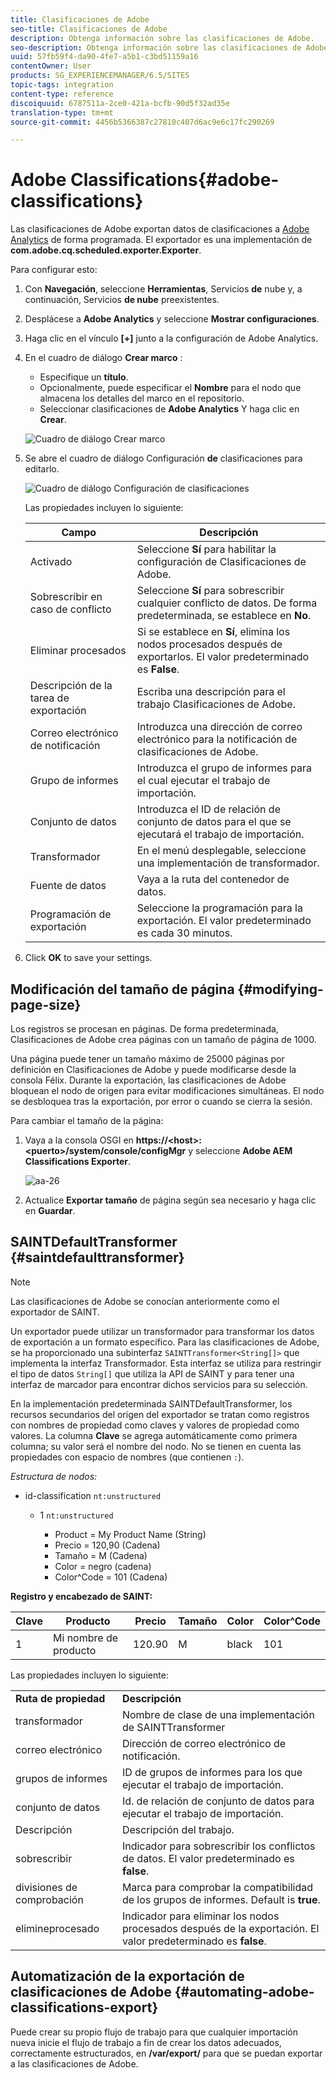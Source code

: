 ```yaml
---
title: Clasificaciones de Adobe
seo-title: Clasificaciones de Adobe
description: Obtenga información sobre las clasificaciones de Adobe.
seo-description: Obtenga información sobre las clasificaciones de Adobe.
uuid: 57fb59f4-da90-4fe7-a5b1-c3bd51159a16
contentOwner: User
products: SG_EXPERIENCEMANAGER/6.5/SITES
topic-tags: integration
content-type: reference
discoiquuid: 6787511a-2ce0-421a-bcfb-90d5f32ad35e
translation-type: tm+mt
source-git-commit: 4456b5366387c27810c407d6ac9e6c17fc290269

---
```



# Adobe Classifications{#adobe-classifications}

Las clasificaciones de Adobe exportan datos de clasificaciones a [Adobe Analytics](/help/sites-administering/adobeanalytics.md) de forma programada. El exportador es una implementación de **com.adobe.cq.scheduled.exporter.Exporter**.

Para configurar esto:

1. Con **Navegación**, seleccione **Herramientas**, Servicios **de** nube y, a continuación, Servicios **de nube** preexistentes.
1. Desplácese a **Adobe Analytics** y seleccione **Mostrar configuraciones**.
1. Haga clic en el vínculo **[+]** junto a la configuración de Adobe Analytics.

1. En el cuadro de diálogo **Crear marco** :

   * Especifique un **título**.
   * Opcionalmente, puede especificar el **Nombre** para el nodo que almacena los detalles del marco en el repositorio.
   * Seleccionar clasificaciones de **Adobe Analytics**
   Y haga clic en **Crear**.

   ![Cuadro de diálogo Crear marco](assets/aa-25.png)

1. Se abre el cuadro de diálogo Configuración **de** clasificaciones para editarlo.

   ![Cuadro de diálogo Configuración de clasificaciones](assets/aa-classifications-settings.png)

   Las propiedades incluyen lo siguiente:

   | **Campo** | **Descripción** |
   |---|---|
   | Activado | Seleccione **Sí** para habilitar la configuración de Clasificaciones de Adobe. |
   | Sobrescribir en caso de conflicto | Seleccione **Sí** para sobrescribir cualquier conflicto de datos. De forma predeterminada, se establece en **No**. |
   | Eliminar procesados | Si se establece en **Sí**, elimina los nodos procesados después de exportarlos. El valor predeterminado es **False**. |
   | Descripción de la tarea de exportación | Escriba una descripción para el trabajo Clasificaciones de Adobe. |
   | Correo electrónico de notificación | Introduzca una dirección de correo electrónico para la notificación de clasificaciones de Adobe. |
   | Grupo de informes | Introduzca el grupo de informes para el cual ejecutar el trabajo de importación. |
   | Conjunto de datos | Introduzca el ID de relación de conjunto de datos para el que se ejecutará el trabajo de importación. |
   | Transformador | En el menú desplegable, seleccione una implementación de transformador. |
   | Fuente de datos | Vaya a la ruta del contenedor de datos. |
   | Programación de exportación | Seleccione la programación para la exportación. El valor predeterminado es cada 30 minutos. |

1. Click **OK** to save your settings.

## Modificación del tamaño de página {#modifying-page-size}

Los registros se procesan en páginas. De forma predeterminada, Clasificaciones de Adobe crea páginas con un tamaño de página de 1000.

Una página puede tener un tamaño máximo de 25000 páginas por definición en Clasificaciones de Adobe y puede modificarse desde la consola Félix. Durante la exportación, las clasificaciones de Adobe bloquean el nodo de origen para evitar modificaciones simultáneas. El nodo se desbloquea tras la exportación, por error o cuando se cierra la sesión.

Para cambiar el tamaño de la página:

1. Vaya a la consola OSGI en **https://&lt;host>:&lt;puerto>/system/console/configMgr** y seleccione **Adobe AEM Classifications Exporter**.

   ![aa-26](assets/aa-26.png)

1. Actualice **Exportar tamaño** de página según sea necesario y haga clic en **Guardar**.

## SAINTDefaultTransformer {#saintdefaulttransformer}

>[!NOTE]
>
>Las clasificaciones de Adobe se conocían anteriormente como el exportador de SAINT.

Un exportador puede utilizar un transformador para transformar los datos de exportación a un formato específico. Para las clasificaciones de Adobe, se ha proporcionado una subinterfaz `SAINTTransformer<String[]>` que implementa la interfaz Transformador. Esta interfaz se utiliza para restringir el tipo de datos `String[]` que utiliza la API de SAINT y para tener una interfaz de marcador para encontrar dichos servicios para su selección.

En la implementación predeterminada SAINTDefaultTransformer, los recursos secundarios del origen del exportador se tratan como registros con nombres de propiedad como claves y valores de propiedad como valores. La columna **Clave** se agrega automáticamente como primera columna; su valor será el nombre del nodo. No se tienen en cuenta las propiedades con espacio de nombres (que contienen `:`).

*Estructura de nodos:*

* id-classification `nt:unstructured`

   * 1 `nt:unstructured`

      * Product = My Product Name (String)
      * Precio = 120,90 (Cadena)
      * Tamaño = M (Cadena)
      * Color = negro (cadena)
      * Color^Code = 101 (Cadena)

**Registro y encabezado de SAINT:**

| **Clave** | **Producto** | **Precio** | **Tamaño** | **Color** | **Color^Code** |
|---|---|---|---|---|---|
| 1 | Mi nombre de producto | 120.90 | M | black | 101 |

Las propiedades incluyen lo siguiente:

<table>
 <tbody>
  <tr>
   <td><strong>Ruta de propiedad</strong></td>
   <td><strong>Descripción</strong></td>
  </tr>
  <tr>
   <td>transformador</td>
   <td>Nombre de clase de una implementación de SAINTTransformer</td>
  </tr>
  <tr>
   <td>correo electrónico</td>
   <td>Dirección de correo electrónico de notificación.</td>
  </tr>
  <tr>
   <td>grupos de informes</td>
   <td>ID de grupos de informes para los que ejecutar el trabajo de importación. </td>
  </tr>
  <tr>
   <td>conjunto de datos</td>
   <td>Id. de relación de conjunto de datos para ejecutar el trabajo de importación. </td>
  </tr>
  <tr>
   <td>Descripción</td>
   <td>Descripción del trabajo. <br /> </td>
  </tr>
  <tr>
   <td>sobrescribir</td>
   <td>Indicador para sobrescribir los conflictos de datos. El valor predeterminado es <strong>false</strong>.</td>
  </tr>
  <tr>
   <td>divisiones de comprobación</td>
   <td>Marca para comprobar la compatibilidad de los grupos de informes. Default is <strong>true</strong>.</td>
  </tr>
  <tr>
   <td>elimineprocesado</td>
   <td>Indicador para eliminar los nodos procesados después de la exportación. El valor predeterminado es <strong>false</strong>.</td>
  </tr>
 </tbody>
</table>

## Automatización de la exportación de clasificaciones de Adobe {#automating-adobe-classifications-export}

Puede crear su propio flujo de trabajo para que cualquier importación nueva inicie el flujo de trabajo a fin de crear los datos adecuados, correctamente estructurados, en **/var/export/** para que se puedan exportar a las clasificaciones de Adobe.
